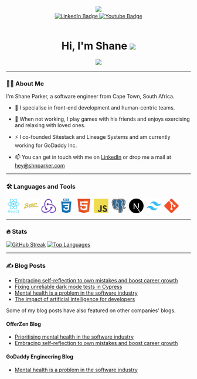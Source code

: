 
<div id="header" align="center">
  <img src="https://media3.giphy.com/media/2IudUHdI075HL02Pkk/giphy.gif" width="100"/>
  
  <div id="badges">
    <a href="https://www.linkedin.com/in/shnparker/">
      <img src="https://img.shields.io/badge/LinkedIn-blue?style=for-the-badge&logo=linkedin&logoColor=white" alt="LinkedIn Badge"/>
    </a>
    <a href="https://www.youtube.com/channel/UCXx9opPTu0GrwlwnWtFWBVA">
      <img src="https://img.shields.io/badge/YouTube-red?style=for-the-badge&logo=youtube&logoColor=white" alt="Youtube Badge"/>
    </a>
  </div>
  
  <img src="https://komarev.com/ghpvc/?username=shnparker&style=flat-square&color=blue" alt=""/>
  
  <h1>Hi, I'm Shane <img src="https://media.giphy.com/media/hvRJCLFzcasrR4ia7z/giphy.gif" width="30px"/></h1>
</div>

<div align="center">
  <img src="https://user-images.githubusercontent.com/15893956/202864254-fe60be6e-9fb9-471c-9213-38475a72759c.png"/>
</div>

---

### :man_technologist: About Me

I'm Shane Parker, a software engineer from Cape Town, South Africa. 

- :telescope: I specialise in front-end development and human-centric teams.

- :seedling: When not working, I play games with his friends and enjoys exercising and relaxing with loved ones.

- :zap: I co-founded Sitestack and Lineage Systems and am currently working for GoDaddy Inc.

- :mailbox: You can get in touch with me on [LinkedIn](https://www.linkedin.com/in/shnparker/) or drop me a mail at <a href="mailto:hey@shnparker.com">hey@shnparker.com</a>

---

### :hammer_and_wrench: Languages and Tools

<div>
  <img src="https://github.com/devicons/devicon/blob/master/icons/react/react-original-wordmark.svg" title="React" alt="React" width="40" height="40"/>&nbsp;
  <img src="https://github.com/devicons/devicon/blob/master/icons/babel/babel-original.svg" title="Babel" alt="Babel" width="40" height="40"/>&nbsp;
  <img src="https://github.com/devicons/devicon/blob/master/icons/redux/redux-original.svg" title="Redux" alt="Redux " width="40" height="40"/>&nbsp;
  <img src="https://github.com/devicons/devicon/blob/master/icons/css3/css3-plain-wordmark.svg"  title="CSS3" alt="CSS" width="40" height="40"/>&nbsp;
  <img src="https://github.com/devicons/devicon/blob/master/icons/html5/html5-original.svg" title="HTML5" alt="HTML" width="40" height="40"/>&nbsp;
  <img src="https://github.com/devicons/devicon/blob/master/icons/javascript/javascript-original.svg" title="JavaScript" alt="JavaScript" width="40" height="40"/>&nbsp;
  <img src="https://github.com/devicons/devicon/blob/master/icons/postgresql/postgresql-original.svg" title="PostgreSQL"  alt="PostgreSQL" width="40" height="40"/>&nbsp;
  <img src="https://github.com/devicons/devicon/blob/master/icons/nextjs/nextjs-original.svg" title="NextJS"  alt="NextJS" width="40" height="40"/>&nbsp;
  <img src="https://github.com/devicons/devicon/blob/master/icons/tailwindcss/tailwindcss-plain.svg" title="TailwindCSS"  alt="TailwindCSS" width="40" height="40"/>&nbsp;
  <img src="https://github.com/devicons/devicon/blob/master/icons/git/git-original.svg" title="Git" **alt="Git" width="40" height="40"/>
</div>

---

### :fire: Stats

[![GitHub Streak](http://github-readme-streak-stats.herokuapp.com?user=shnparker)](https://git.io/streak-stats)
[![Top Languages](https://github-readme-stats.vercel.app/api/top-langs/?username=shnparker&layout=compact)](https://github.com/anuraghazra/github-readme-stats)

---

### :writing_hand: Blog Posts

<!-- BLOG-POST-LIST:START -->
- [Embracing self-reflection to own mistakes and boost career growth](https://www.shnparker.com/articles/self-reflection-to-own-mistakes-and-boost-career-growth)
- [Fixing unreliable dark mode tests in Cypress](https://www.shnparker.com/articles/fixing-unreliable-dark-mode-tests-in-cypress)
- [Mental health is a problem in the software industry](https://www.shnparker.com/articles/mental-health-is-a-problem-in-the-software-industry)
- [The impact of artificial intelligence for developers](https://www.shnparker.com/articles/the-impact-of-artificial-intelligence-for-developers)
<!-- BLOG-POST-LIST:END -->

Some of my blog posts have also featured on other companies' blogs.

#### OfferZen Blog

- [Prioritising mental health in the software industry](https://www.offerzen.com/blog/prioritising-mental-health-in-the-software-industry)
- [Embracing self-reflection to own mistakes and boost career growth](https://www.offerzen.com/blog/self-reflection-to-own-mistakes-and-boost-career-growth)

#### GoDaddy Engineering Blog

- [Mental health is a problem in the software industry](https://www.godaddy.com/engineering/2023/02/03/mental-health-in-software-industry/)
